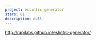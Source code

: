 ```yaml
---
project: eslintrc-generator
stars: 81
description: null
---
```


http://rapilabs.github.io/eslintrc-generator/
